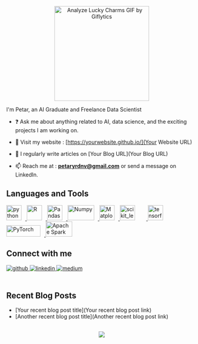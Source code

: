 <p align="center">
  <img src="https://media4.giphy.com/media/JWuBH9rCO2uZuHBFpm/giphy.gif" alt="Analyze Lucky Charms GIF by Giflytics" width="250" height="250">
</p>


  
  I'm Petar, an AI Graduate and Freelance Data Scientist</div>  
  
- ❓ Ask me about anything related to AI, data science, and the exciting projects I am working on. 

- 💬 Visit my website : [https://yourwebsite.github.io/](Your Website URL)
  
- 📝 I regularly write articles on [Your Blog URL](Your Blog URL)

- 📫 Reach me at : **petaryrdnv@gmail.com** or send a message on LinkedIn.
  


## Languages and Tools
<p align="left"> 
<a href="https://www.python.org" target="_blank"> 
<img src="https://upload.wikimedia.org/wikipedia/commons/thumb/c/c3/Python-logo-notext.svg/1200px-Python-logo-notext.svg.png" alt="python" width="40" height="40" style="margin-right:10px;"/> 
</a> 
<a href="https://www.r-project.org/about.html" target="_blank"> 
<img src="https://www.r-project.org/Rlogo.png" alt="R" width="40" height="40" style="margin-right:10px;"/> 
</a> 
<a href="https://pandas.pydata.org/" target="_blank"> 
<img src="https://pandas.pydata.org/static/img/pandas_mark.svg" alt="Pandas" width="40" height="40" style="margin-right:10px;"/> 
</a> 
<a href="https://numpy.org/" target="_blank"> 
<img src="https://upload.wikimedia.org/wikipedia/commons/thumb/3/31/NumPy_logo_2020.svg/768px-NumPy_logo_2020.svg.png" alt="Numpy" width="70" height="40" style="margin-right:10px;"/> 
</a> 
<a href="https://matplotlib.org/" target="_blank"> 
<img src="https://upload.wikimedia.org/wikipedia/commons/thumb/0/01/Created_with_Matplotlib-logo.svg/1024px-Created_with_Matplotlib-logo.svg.png" alt="Matplotlib" width="40" height="40" style="margin-right:10px;"/> 
</a> 
<a href="https://scikit-learn.org/" target="_blank"> 
<img src="https://upload.wikimedia.org/wikipedia/commons/0/05/Scikit_learn_logo_small.svg" alt="scikit_learn" width="40" height="40" style="margin-right:30px;"/> 
</a> 
<a href="https://www.tensorflow.org" target="_blank"> 
<img src="https://www.vectorlogo.zone/logos/tensorflow/tensorflow-icon.svg" alt="tensorflow" width="40" height="40" style="margin-right:10px;"/> 
</a> 
<a href="https://pytorch.org/" target="_blank"> 
<img src="https://upload.wikimedia.org/wikipedia/commons/9/96/Pytorch_logo.png" alt="PyTorch" width="90" height="30" style="margin-right:10px;"/> 
</a> 
<a href="https://spark.apache.org/" target="_blank"> 
<img src="https://upload.wikimedia.org/wikipedia/commons/f/f3/Apache_Spark_logo.svg" alt="Apache Spark" width="70" height="40" style="margin-right:10px;"/> 
</a> 
</p>


## Connect with me  
<div align="left">
<a href="https://github.com/YOUR_USERNAME" target="_blank">
<img src=https://img.shields.io/badge/github-%2324292e.svg?&style=for-the-badge&logo=github&logoColor=white alt=github style="margin-bottom: 5px;" />
</a>
<a href="https://linkedin.com/in/YOUR_LINKEDIN_PROFILE" target="_blank">
<img src=https://img.shields.io/badge/linkedin-%231E77B5.svg?&style=for-the-badge&logo=linkedin&logoColor=white alt=linkedin style="margin-bottom: 5px;" />
</a>
<a href="https://medium.com/@YOUR_MEDIUM_USERNAME" target="_blank">
<img src=https://img.shields.io/badge/medium-%23292929.svg?&style=for-the-badge&logo=medium&logoColor=white alt=medium style="margin-bottom: 5px;" />
</a>  
</div>   

<br/>  

## Recent Blog Posts  
<!-- BLOG-POST-LIST:START -->
- [Your recent blog post title](Your recent blog post link)
- [Another recent blog post title](Another recent blog post link)
<!-- BLOG-POST-LIST:END -->  

<br/>  

<div align="center">
<img src="https://komarev.com/ghpvc/?username=YOUR_USERNAME&&style=flat-square" align="center" />
</div>  

<br/>  
